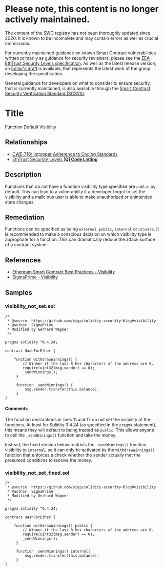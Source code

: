 # Please note, this content is no longer actively maintained.

The content of the SWC registry has not been thoroughly updated since 2020. It is known to be incomplete and may contain errors as well as crucial ommissions.

For currently maintained guidance on known Smart Contract vulnerabilities written primarily as guidance for security reviewers, please see the
[EEA EthTrust Security Levels specification](https://entethalliance.org/specs/ethtrust-sl). As well as the latest release version, an
[Editor's draft](https://entethalliance.github.io/eta-registry/security-levels-spec.html) is available, 
that represents the latest work of the group developing the specification.

General guidance for developers on what to consider to ensure security, that is currently maintained, is also available through the 
[Smart Contract Security Verification Standard (SCSVS)](https://github.com/ComposableSecurity/SCSVS).

# Title

Function Default Visibility

## Relationships

- [CWE-710: Improper Adherence to Coding Standards](https://cwe.mitre.org/data/definitions/710.html)
- [EthTrust Securoty Levels **[Q] Code Linting**](https://entethalliance.org/specs/ethtrust-sl/#req-3-linted)

## Description

Functions that do not have a function visibility type specified are `public` by default. This can lead to a vulnerability if a developer forgot to set the visibility and a malicious user is able to make unauthorized or unintended state changes.

## Remediation

Functions can be specified as being `external`, `public`, `internal` or `private`. It is recommended to make a conscious decision on which visibility type is appropriate for a function. This can dramatically reduce the attack surface of a contract system.

## References

- [Ethereum Smart Contract Best Practices - Visibility](https://consensys.github.io/smart-contract-best-practices/development-recommendations/solidity-specific/visibility/)
- [SigmaPrime - Visibility](https://github.com/sigp/solidity-security-blog#visibility)

## Samples

### visibility_not_set.sol

```solidity
/*
 * @source: https://github.com/sigp/solidity-security-blog#visibility
 * @author: SigmaPrime 
 * Modified by Gerhard Wagner
 */

pragma solidity ^0.4.24;

contract HashForEther {

    function withdrawWinnings() {
        // Winner if the last 8 hex characters of the address are 0. 
        require(uint32(msg.sender) == 0);
        _sendWinnings();
     }

     function _sendWinnings() {
         msg.sender.transfer(this.balance);
     }
}

```

#### Comments

The function declarations in lines 11 and 17 do not set the visibility of the functions. At least for Solidity 0.4.24
(as specified in the `pragma` statement), this means they will default to being treated as `public`.
This allows anyone to call the `_sendWinings()` function and take the money. 

Instead, the fixed version below restricts the `_sendWinnings()` function visibility to `internal`,
so it can only be activated  by the `WithdrawWinnings()` function that enforces a check
whether the sender actually met the presumed conditions to receive the money.

### visibility_not_set_fixed.sol

```solidity
/*
 * @source: https://github.com/sigp/solidity-security-blog#visibility
 * @author: SigmaPrime
 * Modified by Gerhard Wagner
 */

pragma solidity ^0.4.24;

contract HashForEther {

    function withdrawWinnings() public {
        // Winner if the last 8 hex characters of the address are 0.
        require(uint32(msg.sender) == 0);
        _sendWinnings();
     }

     function _sendWinnings() internal{
         msg.sender.transfer(this.balance);
     }
}

```
